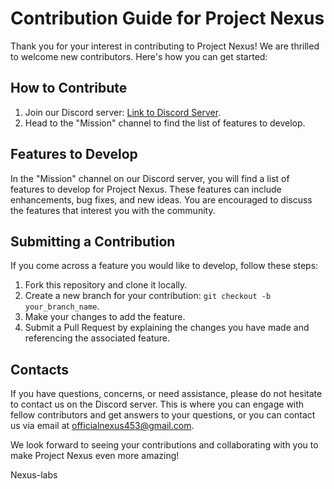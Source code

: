 # Contribution Guide for Project Nexus

Thank you for your interest in contributing to Project Nexus! We are thrilled to welcome new contributors. Here's how you can get started:

## How to Contribute

1. Join our Discord server: [Link to Discord Server](https://discord.gg/ctNq6YvmjM).
2. Head to the "Mission" channel to find the list of features to develop.

## Features to Develop

In the "Mission" channel on our Discord server, you will find a list of features to develop for Project Nexus. These features can include enhancements, bug fixes, and new ideas. You are encouraged to discuss the features that interest you with the community.

## Submitting a Contribution

If you come across a feature you would like to develop, follow these steps:

1. Fork this repository and clone it locally.
2. Create a new branch for your contribution: `git checkout -b your_branch_name`.
3. Make your changes to add the feature.
5. Submit a Pull Request by explaining the changes you have made and referencing the associated feature.

## Contacts

If you have questions, concerns, or need assistance, please do not hesitate to contact us on the Discord server. This is where you can engage with fellow contributors and get answers to your questions, or you can contact us via email at officialnexus453@gmail.com.

We look forward to seeing your contributions and collaborating with you to make Project Nexus even more amazing!

Nexus-labs
